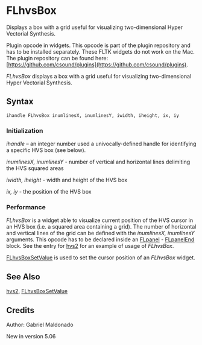 <!--
id:FLhvsBox
category:FLTK:Other
-->
# FLhvsBox
Displays a box with a grid useful for visualizing two-dimensional Hyper Vectorial Synthesis.

Plugin opcode in widgets. This opcode is part of the plugin repository and has to be installed separately. These FLTK widgets do not work on the Mac. The plugin repository can be found here: [https://github.com/csound/plugins](https://github.com/csound/plugins).

_FLhvsBox_ displays a box with a grid useful for visualizing two-dimensional Hyper Vectorial Synthesis.

## Syntax
```csound-orc
ihandle FLhvsBox inumlinesX, inumlinesY, iwidth, iheight, ix, iy
```

### Initialization
_ihandle_ – an integer number used a univocally-defined handle for identifying a specific HVS box (see below).

_inumlinesX, inumlinesY_ - number of vertical and horizontal lines delimiting the HVS squared areas

_iwidth, iheight_ - width and height of the HVS box

_ix, iy_ - the position of the HVS box

### Performance
_FLhvsBox_ is a widget able to visualize current position of the HVS cursor in an HVS box (i.e. a squared area containing a grid). The number of  horizontal and vertical lines of the grid can be defined with the _inumlinesX, inumlinesY_ arguments. This opcode has to be declared inside an  [FLpanel](../../opcodes/flpanel)  -  [FLpanelEnd](../../opcodes/flpanelend)  block. See the entry for  [hvs2](../../opcodes/hvs2)  for an example of usage of _FLhvsBox_.

[FLhvsBoxSetValue](../../opcodes/flhvsboxsetvalue)  is used to set the cursor position of an _FLhvsBox_ widget.

## See Also
[hvs2](../../opcodes/hvs2), [FLhvsBoxSetValue](../../opcodes/flhvsboxsetvalue)

## Credits
Author: Gabriel Maldonado

New in version 5.06
